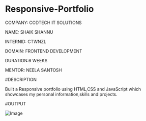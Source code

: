 # Responsive-Portfolio

COMPANY: CODTECH IT SOLUTIONS

NAME: SHAIK SHANNU

INTERNID: CTWNZL

DOMAIN: FRONTEND DEVELOPMENT

DURATION:6 WEEKS

MENTOR: NEELA SANTOSH

#DESCRIPTION

Built a Responsive portfolio using HTML,CSS and JavaScript which showcases my personal information,skills and projects.

#OUTPUT

![Image](https://github.com/user-attachments/assets/0c58221b-5307-420a-95ba-99f2742f7bbb)
